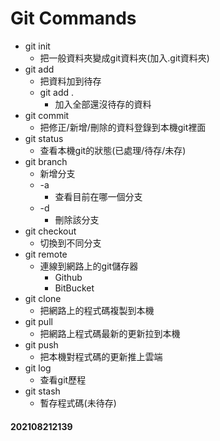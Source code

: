 # Git Commands

- git init
	- 把一般資料夾變成git資料夾(加入.git資料夾)
- git add
	- 把資料加到待存
	- git add .
		- 加入全部還沒待存的資料
- git commit
	- 把修正/新增/刪除的資料登錄到本機git裡面
- git status
	- 查看本機git的狀態(已處理/待存/未存)
- git branch
	- 新增分支
	- \-a
		- 查看目前在哪一個分支
	- \-d
		- 刪除該分支 
-  git checkout
	-  切換到不同分支
-  git remote
	-  連線到網路上的git儲存器
		-  Github
		-  BitBucket
- git clone
	- 把網路上的程式碼複製到本機 
-  git pull
	-  把網路上程式碼最新的更新拉到本機
- git push
	- 把本機對程式碼的更新推上雲端
- git log
	- 查看git歷程
- git stash
	- 暫存程式碼(未待存)



#### 202108212139

